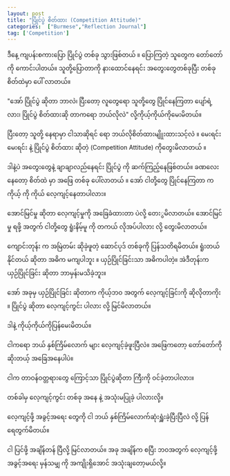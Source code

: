 ```yaml
---
layout: post
title: "ပြိုင်ပွဲ စိတ်ထား (Competition Attitude)"
categories:  ["Burmese","Reflection Journal"]
tag: ['Competition']
---
```



ဒီနေ့ ကျပန်းစကားပြော ပြိုင်ပွဲ တစ်ခု သွားဖြစ်တယ် ။ ပြောကြတဲ့ သူတွေက တော်တော်ကို ကောင်းပါတယ်။ သူတို့ပြောတာကို နားထောင်နေရင်း အတွေးတွေတစ်ခုပြီး တစ်ခု စိတ်ထဲမှာ ပေါ် လာတယ်။

"အော် ပြိုင်ပွဲ ဆိုတာ ဘာလဲ၊ ပြီးတော့ လူတွေရော သူတို့တွေ ပြိုင်နေကြတာ ပျော်ရဲ့လား၊ ပြိုင်ပွဲ စိတ်ထားဆို တာကရော ဘယ်လိုလဲ" လို့ကိုယ့်ကိုယ်ကိုမေးမိတယ်။

ပြီးတော့ သူတို့ နေရာမှာ ငါသာဆိုရင် ရော ဘယ်လိုစိတ်ထားမျိုုးထားသင့်လဲ ။ မေးရင်း မေးရင်း နဲ့ ပြိုင်ပွဲ စိတ်ထား ဆိုတဲ့ (Competition Attitude) ကိုတွေးမိလာတယ် ။

<!-- more -->

ဒါနဲ့ပဲ အတွေးတွေနဲ့ ချာချာလည်နေရင်း ပြိုင်ပွဲ ကို ဆက်ကြည့်နေဖြစ်တယ်။ ခဏလေးနေတော့ စိတ်ထဲ မှာ အဖြေ တစ်ခု ပေါ်လာတယ် ။ အော် ငါတို့တွေ ပြိုင်နေကြတာ က ကိုယ့် ကို ကိုယ် လေ့ကျင့်နေတာပါလား။

အောင်မြင်မှု ဆိုတာ လေ့ကျင့်မှုကို အခြေခံထားတာ ပဲလို့ တေးွမိလာတယ်။ အောင်မြင်မှု ရဖို့ အတွက် ငါတို့တွေ ရူံးနိမ့်မူ ကို တကယ် လိုအပ်ပါလား လို့ တွေးမိလာတယ်။

ကျောင်းတုန်း က အမြဲတမ်း ဆိုခဲ့ဖူတဲ့ ဆောင်ပုဒ် တစ်ခုကို ပြန်သတိရမိတယ်။ ရူံးတယ် နိုင်တယ် ဆိုတာ အဓိက မကျပါဘူး ။ ယှဉ်ပြိုင်ခြင်းသာ အဓိကပါတဲ့။ အဲဒီတုန်းက ယှဉ်ပြိုင်ခြင်း ဆိုတာ ဘာမှန်းမသိခဲ့ဘူး။

အော် အခုမှ ယှဉ်ပြိုင်ခြင်း ဆိုတာက ကိုယ့်ဘဝ အတွက် လေ့ကျင့်ခြင်းကို ဆိုလိုတာကိုး ။ ပြိုင်ပွဲ ဆိုတာ လေ့ကျင့်ကွင်း ပါလား လို့ မြင်မိလာတယ်။

ဒါနဲ့ ကိုယ့်ကိုယ်ကိုပြန်မေးမိတယ်။

ငါကရော ဘယ် နှစ်ကြိမ်လောက် များ လေ့ကျင့်ခဲ့ဖူးပြီလဲ။ အဖြေကတော့ တော်တော်ကိုဆိုးတယ့် အခြေအနေပါပဲ။

ငါက တာဝန်ဝတ္တရားတွေ ကြောင့်သာ ပြိုင်ပွဲဆိုတာ ကြီးကို ဝင်ခဲ့တာပါလား။

တစ်ခါမှ လေ့ကျင့်ကွင်း တစ်ခု အနေ နဲ့ အသုံးမပြုခဲ့ ပါလားလို့။

လေ့ကျင့်ဖို့ အခွင့်အရေး တွေကို ငါ ဘယ် နှစ်ကြိမ်လောက်ဆုံးရှူံးခဲ့ပြီးပြီလဲ လို့ ပြန်ရေတွက်မိတယ်။

ငါ ပြင်ဖို့ အချိန်တန် ပြီလို့ မြင်လာတယ်။ အခု အချိန်က စပြီး ဘဝအတွက် လေ့ကျင့်ဖို့ အခွင့်အရေး မှန်သမျှ ကို အကျိုးရှိအောင် အသုံးချတော့မယ်လို့။
